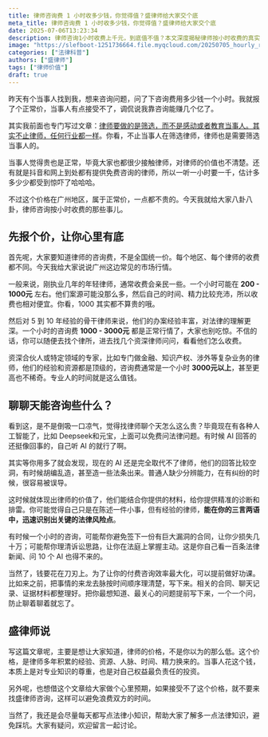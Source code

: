 ```yaml
---
title: 律师咨询费 1 小时收多少钱，你觉得值？盛律师给大家交个底
meta_title: 律师咨询费 1 小时收多少钱，你觉得值？盛律师给大家交个底
date: 2025-07-06T13:23:34
description: 律师咨询1小时收费上千元，到底值不值？本文深度揭秘律师按小时收费的真实行情与背后价值。从新手到资深专家，不同级别律师的收费标准有何差异？为何说付费咨询是"花小钱省大钱"的明智投资？文章对比了专业律师与免费AI咨询的本质区别，教你如何通过提前准备，最大化付费咨询的效益。了解律师收费的逻辑，才能真正认识到专业法律服务的价值所在。
image: "https://slefboot-1251736664.file.myqcloud.com/20250705_hourly_rate_cover.webp"
categories: ["法律科普"]
authors: ["盛律师"]
tags: ["律师价值"]
draft: true
---
```


昨天有个当事人找到我，想来咨询问题，问了下咨询费用多少钱一个小时。我就报了个正常价，当事人有点接受不了，调侃说我靠咨询能赚几个亿了。

其实我前面也专门写过文章：[律师要做的是筛选，而不是感动或者教育当事人。其实不止律师，任何行业都一样](https://shenglvshi.cn/filter_customers)。你看，不止当事人在筛选律师，律师也是需要筛选当事人的。

当事人觉得贵也是正常，毕竟大家也都很少接触律师，对律师的价值也不清楚。还有就是抖音和网上到处都有提供免费咨询的律师，所以一听一小时要一千，估计多多少少都受到惊吓了哈哈哈。

不过这个价格在广州地区，属于正常价，一点都不贵的。今天我就给大家八卦八卦，律师咨询按小时收费的那些事儿。

## 先报个价，让你心里有底

首先呢，大家要知道律师的咨询费，不是全国统一价。每个地区、每个律师的收费都不同。今天我给大家说说广州这边常见的市场行情。

一般来说，刚执业几年的年轻律师，通常收费会亲民一些。一个小时可能在 **200 - 1000元** 左右。他们案源可能没那么多，然后自己的时间、精力比较充沛，所以收费也相对便宜。你看，1000 其实都不算贵的哦。

然后对 5 到 10 年经验的骨干律师来说，他们的办案经验丰富，对法律的理解更深。一个小时的咨询费 **1000 - 3000元** 都是正常行情了，大家也别吃惊。不信的话，你可以随便去找个律所，进去找几个资深律师问问，看看他们怎么收费。

资深合伙人或特定领域的专家，比如专门做金融、知识产权、涉外等复杂业务的律师，他们的经验和资源都是顶级的，咨询费通常是一个小时 **3000元以上**，甚至更高也不稀奇。专业人的时间就是这么值钱。

## 聊聊天能咨询些什么？

看到这，是不是倒吸一口凉气，觉得找律师聊个天怎么这么贵？毕竟现在有各种人工智能了，比如 Deepseek和元宝，上面可以免费问法律问题。有时候 AI 回答的还挺像回事的，自己听 AI 的就行了啊。

其实等你用多了就会发现，现在的 AI 还是完全取代不了律师，他们的回答比较空洞，有时候胡编乱造，甚至造一些法条出来。普通人缺少分辨能力，在有纠纷的时候，很容易被误导。

这时候就体现出律师的价值了，他们能结合你提供的材料，给你提供精准的诊断和排雷。你可能觉得自己只是在陈述一件小事，但有经验的律师，**能在你的三言两语中，迅速识别出关键的法律风险点**。

有时候一个小时的咨询，可能帮你避免签下一份有巨大漏洞的合同，让你少损失几十万；可能帮你理清诉讼思路，让你在法庭上掌握主动。这是你自己看一百条法律新闻、问 10 个 AI 也得不来的。

当然了，钱要花在刀刃上。为了让你的付费咨询效率最大化，可以提前做好功课。比如来之前，把事情的来龙去脉按时间顺序理清楚，写下来。相关的合同、聊天记录、证据材料都整理好。把你最想知道、最关心的问题提前写下来，一个一个问，防止聊着聊着就忘了。

## 盛律师说

写这篇文章呢，主要是想让大家知道，律师的价格，不是你以为的那么低。这个价格，是律师多年积累的经验、资源、人脉、时间、精力换来的。当事人花这个钱，本质上是对专业知识的尊重，也是对自己权益最负责任的投资。

另外呢，也想借这个文章给大家做个心里预期，如果接受不了这个价格，就不要来找盛律师咨询，这样可以避免浪费双方的时间。

当然了，我还是会尽量每天都写点法律小知识，帮助大家了解多一点法律知识，避免踩坑。大家有疑问，欢迎留言一起讨论。